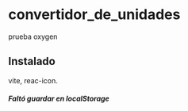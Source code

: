 # convertidor_de_unidades
prueba oxygen

## Instalado
vite, reac-icon.

##### Faltó guardar en localStorage
